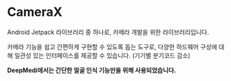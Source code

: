 # CameraX

Android Jetpack 라이브러리 중 하나로, 카메라 개발을 위한 라이브러리입니다.

카메라 기능을 쉽고 간편하게 구현할 수 있도록 돕는 도구로, 다양한 하드웨어 구성에 대해 일관성
있는 인터페이스를 제공할 수 있습니다. (기기별 분기코드 감소)

**DeepMedi에서는 간단한 얼굴 인식 기능만을 위해 사용되었습니다.**